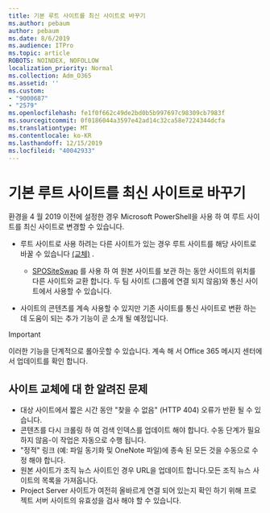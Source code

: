 ```yaml
---
title: 기본 루트 사이트를 최신 사이트로 바꾸기
ms.author: pebaum
author: pebaum
ms.date: 8/6/2019
ms.audience: ITPro
ms.topic: article
ROBOTS: NOINDEX, NOFOLLOW
localization_priority: Normal
ms.collection: Adm_O365
ms.assetid: ''
ms.custom:
- "9000687"
- "2579"
ms.openlocfilehash: fe1f0f662c49de2bd0b5b997697c98309cb7983f
ms.sourcegitcommit: 0f0186044a3597e42ad14c32ca58e7224344dcfa
ms.translationtype: MT
ms.contentlocale: ko-KR
ms.lasthandoff: 12/15/2019
ms.locfileid: "40042933"
---
```

# <a name="swap-your-classic-root-site-with-a-modern-site"></a>기본 루트 사이트를 최신 사이트로 바꾸기

환경을 4 월 2019 이전에 설정한 경우 Microsoft PowerShell을 사용 하 여 루트 사이트를 최신 사이트로 변경할 수 있습니다.

- 루트 사이트로 사용 하려는 다른 사이트가 있는 경우 루트 사이트를 해당 사이트로 바꿀 수 있습니다 [(교체)](https://docs.microsoft.com/sharepoint/modern-root-site) . 
    - [SPOSiteSwap](https://docs.microsoft.com/powershell/module/sharepoint-online/invoke-spositeswap?view=sharepoint-ps) 를 사용 하 여 원본 사이트를 보관 하는 동안 사이트의 위치를 다른 사이트와 교환 합니다. 두 팀 사이트 (그룹에 연결 되지 않음)와 통신 사이트에서 사용할 수 있습니다. 

- 사이트의 콘텐츠를 계속 사용할 수 있지만 기존 사이트를 통신 사이트로 변환 하는 데 도움이 되는 추가 기능이 곧 소개 될 예정입니다. 
>[!Important]
>이러한 기능을 단계적으로 롤아웃할 수 있습니다. 계속 해 서 Office 365 메시지 센터에서 업데이트를 확인 합니다. 

## <a name="known-issues-with-swapping-sites"></a>사이트 교체에 대 한 알려진 문제

- 대상 사이트에서 짧은 시간 동안 "찾을 수 없음" (HTTP 404) 오류가 반환 될 수 있습니다.
- 콘텐츠를 다시 크롤링 하 여 검색 인덱스를 업데이트 해야 합니다. 수동 단계가 필요 하지 않음-이 작업은 자동으로 수행 됩니다.
- "정적" 링크 (예: 파일 동기화 및 OneNote 파일)에 종속 된 모든 것을 수동으로 수정 해야 합니다.
- 원본 사이트가 조직 뉴스 사이트인 경우 URL을 업데이트 합니다.모든 조직 뉴스 사이트의 목록을 가져옵니다.
- Project Server 사이트가 여전히 올바르게 연결 되어 있는지 확인 하기 위해 프로젝트 서버 사이트의 유효성을 검사 해야 할 수 있습니다.





